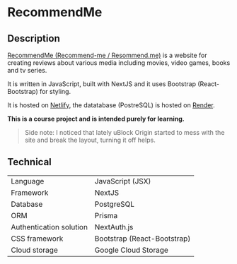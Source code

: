 # RecommendMe

## Description

[RecommendMe (Recommend-me / Resommend.me)](https://recommend-me-something.netlify.app/) is a website for creating reviews about various media including movies, video games, books and tv series.

It is written in JavaScript, built with NextJS and it uses Bootstrap (React-Bootstrap) for styling.

It is hosted on [Netlify](https://www.netlify.com/), the datatabase (PostreSQL) is hosted on [Render](https://render.com/).

**This is a course project and is intended purely for learning.**

> Side note: I noticed that lately uBlock Origin started to mess with the site and break the layout, turning it off helps.

## Technical

|  |  |
| --- | --- |
| Language  | JavaScript (JSX) |
| Framework | NextJS |
| Database | PostgreSQL |
| ORM | Prisma |
| Authentication solution | NextAuth.js |
| CSS framework | Bootstrap (React-Bootstrap) |
| Cloud storage | Google Cloud Storage |
